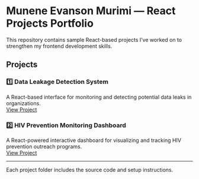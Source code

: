 # Munene Evanson Murimi — React Projects Portfolio

This repository contains sample React-based projects I’ve worked on to strengthen my frontend development skills.

## Projects

### 1️⃣ Data Leakage Detection System  
A React-based interface for monitoring and detecting potential data leaks in organizations.  
[View Project](./data-leakage-detection-system/README.md)

### 2️⃣ HIV Prevention Monitoring Dashboard  
A React-powered interactive dashboard for visualizing and tracking HIV prevention outreach programs.  
[View Project](./hiv-prevention-monitoring-dashboard/README.md)

---

Each project folder includes the source code and setup instructions.
